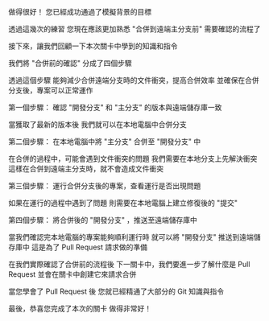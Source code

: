 做得很好！
您已經成功通過了模擬背景的目標

透過這幾次的練習
您現在應該更加熟悉
"合併到遠端主分支前" 需要確認的流程了

接下來，讓我們回顧一下本次關卡中學到的知識和指令

我們將 "合併前的確認" 分成了四個步驟

透過這個步驟
能夠減少合併遠端分支時的文件衝突，提高合併效率
並確保在合併分支後，專案可以正常運作

第一個步驟：
確認 "開發分支" 和 "主分支" 的版本與遠端儲存庫一致

當獲取了最新的版本後
我們就可以在本地電腦中合併分支

第二個步驟：
在本地電腦中將 "主分支" 合併至 "開發分支" 中

在合併的過程中，可能會遇到文件衝突的問題
我們需要在本地分支上先解決衝突
這樣在合併到遠端主分支時，就不會造成文件衝突

第三個步驟：
運行合併分支後的專案，查看運行是否出現問題

如果在運行的過程中遇到了問題
則需要在本地電腦上建立修復後的 "提交"

第四個步驟：
將合併後的 "開發分支" ，推送至遠端儲存庫中

當我們確認完本地電腦的專案能夠順利運行時
就可以將 "開發分支" 推送到遠端儲存庫中
這是為了 Pull Request 請求做的準備

在我們實際確認了合併前的流程後
下一關卡中，我們要進一步了解什麼是 Pull Request
並會在關卡中創建它來請求合併

當您學會了 Pull Request 後
您就已經精通了大部分的 Git 知識與指令

最後，恭喜您完成了本次的關卡
做得非常好！